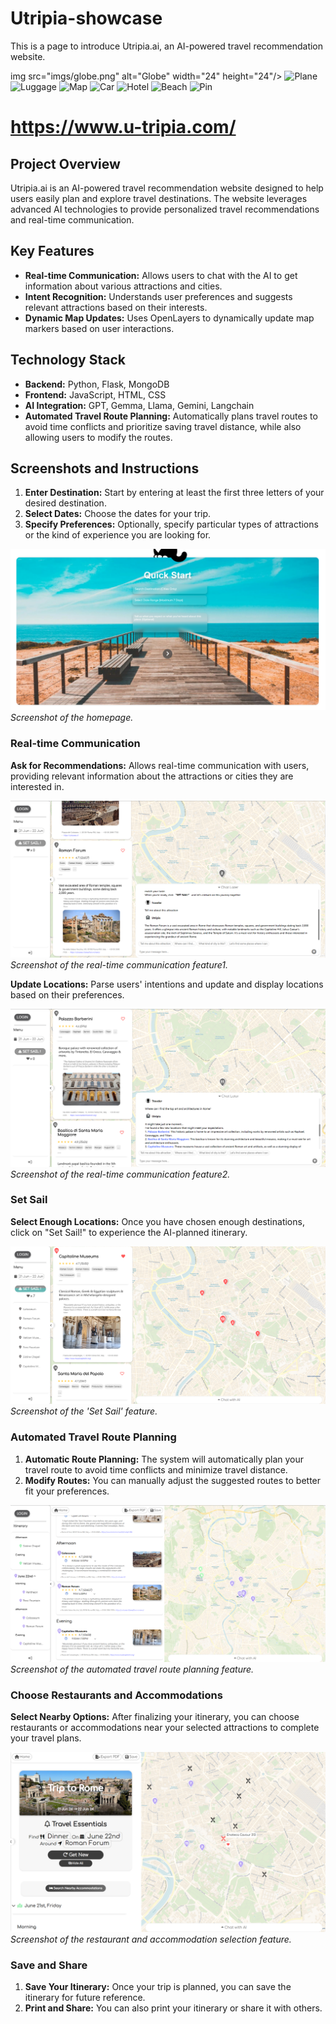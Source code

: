 # Utripia-showcase

This is a page to introduce Utripia.ai, an AI-powered travel recommendation website.

img src="imgs/globe.png" alt="Globe" width="24" height="24"/> <img src="imgs/plane.png" alt="Plane" width="24" height="24"/> <img src="imgs/luggage.png" alt="Luggage" width="24" height="24"/> <img src="imgs/map.png" alt="Map" width="24" height="24"/> <img src="imgs/car.png" alt="Car" width="24" height="24"/> <img src="imgs/hotel.png" alt="Hotel" width="24" height="24"/> <img src="imgs/beach.png" alt="Beach" width="24" height="24"/> <img src="imgs/pin.png" alt="Pin" width="24" height="24"/>

# https://www.u-tripia.com/
## Project Overview
Utripia.ai is an AI-powered travel recommendation website designed to help users easily plan and explore travel destinations. The website leverages advanced AI technologies to provide personalized travel recommendations and real-time communication.

## Key Features
- **Real-time Communication:** Allows users to chat with the AI to get information about various attractions and cities.
- **Intent Recognition:** Understands user preferences and suggests relevant attractions based on their interests.
- **Dynamic Map Updates:** Uses OpenLayers to dynamically update map markers based on user interactions.

## Technology Stack
- **Backend:** Python, Flask, MongoDB
- **Frontend:** JavaScript, HTML, CSS
- **AI Integration:** GPT, Gemma, Llama, Gemini, Langchain
- **Automated Travel Route Planning:** Automatically plans travel routes to avoid time conflicts and prioritize saving travel distance, while also allowing users to modify the routes.

## Screenshots and Instructions
1. **Enter Destination:** Start by entering at least the first three letters of your desired destination.
2. **Select Dates:** Choose the dates for your trip.
3. **Specify Preferences:** Optionally, specify particular types of attractions or the kind of experience you are looking for.

![Homepage](imgs/homepage1.png)
*Screenshot of the homepage.*


### Real-time Communication

**Ask for Recommendations:** Allows real-time communication with users, providing relevant information about the attractions or cities they are interested in.

![Chat](imgs/chat.png)
*Screenshot of the real-time communication feature1.*


**Update Locations:** Parse users' intentions and update and display locations based on their preferences.

![Chat](imgs/chat2.png)
*Screenshot of the real-time communication feature2.*

### Set Sail

**Select Enough Locations:** Once you have chosen enough destinations, click on "Set Sail!" to experience the AI-planned itinerary.

![Set Sail](imgs/set_sail.png)
*Screenshot of the 'Set Sail' feature.*

### Automated Travel Route Planning

1. **Automatic Route Planning:** The system will automatically plan your travel route to avoid time conflicts and minimize travel distance.
2. **Modify Routes:** You can manually adjust the suggested routes to better fit your preferences.
   
![Route Planning](imgs/route_planning.png)
*Screenshot of the automated travel route planning feature.*

### Choose Restaurants and Accommodations

**Select Nearby Options:** After finalizing your itinerary, you can choose restaurants or accommodations near your selected attractions to complete your travel plans.
   
![Restaurants and Accommodations](imgs/restaurants_accommodations.png)
*Screenshot of the restaurant and accommodation selection feature.*


### Save and Share

1. **Save Your Itinerary:** Once your trip is planned, you can save the itinerary for future reference.
2. **Print and Share:** You can also print your itinerary or share it with others.



